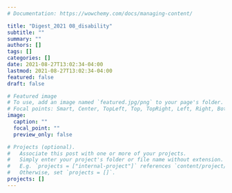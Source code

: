 ```yaml
---
# Documentation: https://wowchemy.com/docs/managing-content/

title: "Digest_2021 08_disability"
subtitle: ""
summary: ""
authors: []
tags: []
categories: []
date: 2021-08-27T13:02:34-04:00
lastmod: 2021-08-27T13:02:34-04:00
featured: false
draft: false

# Featured image
# To use, add an image named `featured.jpg/png` to your page's folder.
# Focal points: Smart, Center, TopLeft, Top, TopRight, Left, Right, BottomLeft, Bottom, BottomRight.
image:
  caption: ""
  focal_point: ""
  preview_only: false

# Projects (optional).
#   Associate this post with one or more of your projects.
#   Simply enter your project's folder or file name without extension.
#   E.g. `projects = ["internal-project"]` references `content/project/deep-learning/index.md`.
#   Otherwise, set `projects = []`.
projects: []
---
```

